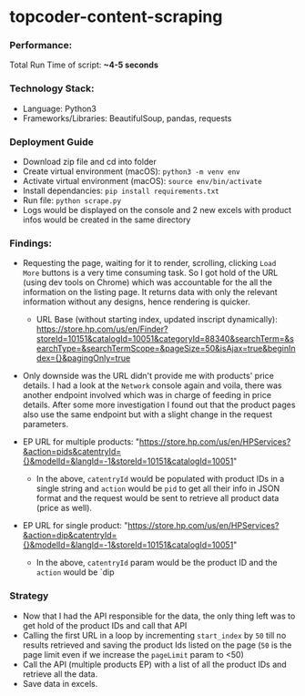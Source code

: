 # topcoder-content-scraping

### Performance:

Total Run Time of script: **~4-5 seconds**

### Technology Stack:

- Language: Python3
- Frameworks/Libraries: BeautifulSoup, pandas, requests

### Deployment Guide

- Download zip file and cd into folder
- Create virtual environment (macOS): `python3 -m venv env`
- Activate virtual environment (macOS): `source env/bin/activate`
- Install dependancies: `pip install requirements.txt`
- Run file: `python scrape.py`
- Logs would be displayed on the console and 2 new excels with product infos would be created in the same directory

### Findings:

- Requesting the page, waiting for it to render, scrolling, clicking `Load More` buttons is a very time consuming task. So I got hold of the URL (using dev tools on Chrome) which was accountable for the all the information on the listing page. It returns data with only the relevant information without any designs, hence rendering is quicker.
  - URL Base (without starting index, updated inscript dynamically): https://store.hp.com/us/en/Finder?storeId=10151&catalogId=10051&categoryId=88340&searchTerm=&searchType=&searchTermScope=&pageSize=50&isAjax=true&beginIndex={}&pagingOnly=true

 - Only downside was the URL didn't provide me with products' price details. I had a look at the `Network` console again and voila, there was another endpoint involved which was in charge of feeding in price details. After some more investigation I found out that the product pages also use the same endpoint but with a slight change in the request parameters.
  - EP URL for multiple products: "https://store.hp.com/us/en/HPServices?&action=pids&catentryId={}&modelId=&langId=-1&storeId=10151&catalogId=10051"
    - In the above, `catentryId` would be populated with product IDs in a single string and `action` would be `pid` to get all their info in JSON format and the request would be sent to retrieve all product data (price as well).
  - EP URL for single product: "https://store.hp.com/us/en/HPServices?&action=dip&catentryId={}&modelId=&langId=-1&storeId=10151&catalogId=10051"
     - In the above, `catentryId` param would be the product ID and the `action` would be `dip

### Strategy

- Now that I had the API responsible for the data, the only thing left was to get hold of the product IDs and call that API
- Calling the first URL in a loop by incrementing `start_index` by `50` till no results retrieved and saving the product Ids listed on the page (`50` is the page limit even if we increase the `pageLimit` param to <50)
- Call the API (multiple products EP) with a list of all the product IDs and retrieve all the data.
- Save data in excels.




 
